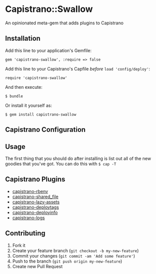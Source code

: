 # Capistrano::Swallow

An opinionated meta-gem that adds plugins to Capistrano

## Installation

Add this line to your application's Gemfile:

    gem 'capistrano-swallow', :require => false

Add this line to your Capistrano's Capfile _before_ `load 'config/deploy'`:

    require 'capistrano-swallow'

And then execute:

    $ bundle

Or install it yourself as:

    $ gem install capistrano-swallow

## Capistrano Configuration



## Usage

The first thing that you should do after installing is list out all of
the new goodies that you've got. You can do this with `$ cap -T`

## Capistrano Plugins

* [capistrano-rbenv](https://github.com/yyuu/capistrano-rbenv)
* [capistrano-shared_file](http://github.com/teohm/capistrano-shared_file)
* [capistrano-lazy-assets](https://github.com/alexei-lexx/capistrano-lazy-assets)
* [capistrano-deploytags](http://github.com/mydrive/capistrano-deploytags)
* [capistrano-deployinfo](http://github.com/bobbrez/capistrano-deployinfo)
* [capistrano-logs](http://github.com/bobbrez/capistrano-logs)

## Contributing

1. Fork it
2. Create your feature branch (`git checkout -b my-new-feature`)
3. Commit your changes (`git commit -am 'Add some feature'`)
4. Push to the branch (`git push origin my-new-feature`)
5. Create new Pull Request
